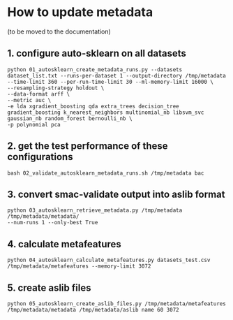 # How to update metadata

(to be moved to the documentation)

## 1. configure auto-sklearn on all datasets
```
python 01_autosklearn_create_metadata_runs.py --datasets dataset_list.txt --runs-per-dataset 1 --output-directory /tmp/metadata --time-limit 360 --per-run-time-limit 30 --ml-memory-limit 16000 \
--resampling-strategy holdout \
--data-format arff \
--metric auc \
-e lda xgradient_boosting qda extra_trees decision_tree gradient_boosting k_nearest_neighbors multinomial_nb libsvm_svc gaussian_nb random_forest bernoulli_nb \
-p polynomial pca
```

## 2. get the test performance of these configurations

    bash 02_validate_autosklearn_metadata_runs.sh /tmp/metadata bac

## 3. convert smac-validate output into aslib format

    python 03_autosklearn_retrieve_metadata.py /tmp/metadata /tmp/metadata/metadata/
    --num-runs 1 --only-best True

## 4. calculate metafeatures

    python 04_autosklearn_calculate_metafeatures.py datasets_test.csv /tmp/metadata/metafeatures --memory-limit 3072

## 5. create aslib files

    python 05_autosklearn_create_aslib_files.py /tmp/metadata/metafeatures
    /tmp/metadata/metadata /tmp/metadata/aslib name 60 3072
